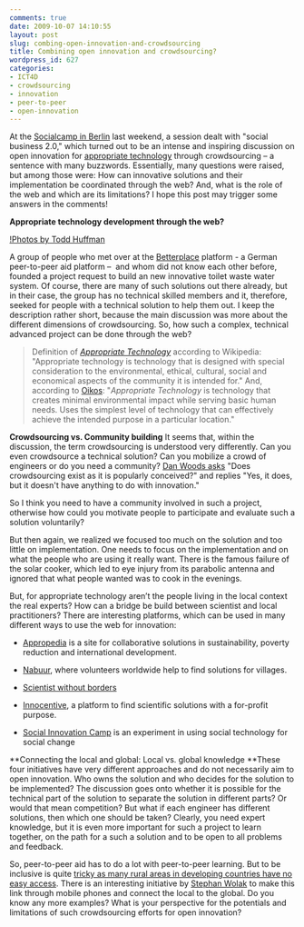 ```yaml
---
comments: true
date: 2009-10-07 14:10:55
layout: post
slug: combing-open-innovation-and-crowdsourcing
title: Combining open innovation and crowdsourcing?
wordpress_id: 627
categories:
- ICT4D
- crowdsourcing
- innovation
- peer-to-peer
- open-innovation
---
```


At the [Socialcamp in Berlin](http://www.socialcamp-berlin.de/) last weekend, a session dealt with "social business 2.0," which turned out to be an intense and inspiring discussion on open innovation for [appropriate technology](http://en.wikipedia.org/wiki/Appropriate_technology) through crowdsourcing – a sentence with many buzzwords. Essentially, many questions were raised, but among those were: How can innovative solutions and their implementation be coordinated through the web? And, what is the role of the web and which are its limitations? I hope this post may trigger some answers in the comments!

**Appropriate technology development through the web?**

[!Photos by Todd Huffman](/images/bees-300x199.jpg)

A group of people who met over at the [Betterplace](http://www.betterplace.org/) platform - a German peer-to-peer aid platform –  and whom did not know each other before, founded a project request to build an new innovative toilet waste water system. Of course, there are many of such solutions out there already, but in their case, the group has no technical skilled members and it, therefore, seeked for people with a technical solution to help them out. I keep the description rather short, because the main discussion was more about the different dimensions of crowdsourcing. So, how such a complex, technical advanced project can be done through the web?


> Definition of _[Appropriate Technology](http://en.wikipedia.org/wiki/Appropriate_technology)_ according to Wikipedia:
"Appropriate technology is technology that is designed with special consideration to the environmental, ethical, cultural, social and economical aspects of the community it is intended for."
And, according to [Oikos](http://www.oikos.com/library/green_building_glossary.html):
"_Appropriate Technology_ is technology that creates minimal environmental impact while serving basic human needs. Uses the simplest level of technology that can effectively achieve the intended purpose in a particular location."


**Crowdsourcing vs. Community building**
It seems that, within the discussion, the term crowdsourcing is understood very differently. Can you even crowdsource a technical solution? Can you mobilize a crowd of engineers or do you need a community? [Dan Woods asks](http://www.forbes.com/2009/09/28/crowdsourcing-enterprise-innovation-technology-cio-network-jargonspy.html) "Does crowdsourcing exist as it is popularly conceived?" and replies "Yes, it does, but it doesn't have anything to do with innovation."

So I think you need to have a community involved in such a project, otherwise how could you motivate people to participate and evaluate such a solution voluntarily?

But then again, we realized we focused too much on the solution and too little on implementation. One needs to focus on the implementation and on what the people who are using it really want. There is the famous failure of the solar cooker, which led to eye injury from its parabolic antenna and ignored that what people wanted was to cook in the evenings.

But, for appropriate technology aren’t the people living in the local context the real experts? How can a bridge be build between scientist and local practitioners?
There are interesting platforms, which can be used in many different ways to use the web for innovation:



	
  * [Appropedia](http://www.appropedia.org/Welcome_to_Appropedia) is a site for collaborative solutions in sustainability, poverty reduction and international development.

	
  * [Nabuur](http://www.nabuur.com/), where volunteers worldwide help to find solutions for villages.

	
  * [Scientist without borders](http://www.scientistswithoutborders.org)

	
  * [Innocentive](http://www.innocentive.com/), a platform to find scientific solutions with a for-profit purpose.

	
  * [Social Innovation Camp](http://www.sicamp.org/) is an experiment in using social technology for social change


**Connecting the local and global: Local vs. global knowledge
**These four initiatives have very different approaches and do not necessarily aim to open innovation. Who owns the solution and who decides for the solution to be implemented? The discussion goes onto whether it is possible for the technical part of the solution to separate the solution in different parts? Or would that mean competition? But what if each engineer has different solutions, then which one should be taken? Clearly, you need expert knowledge, but it is even more important for such a project to learn together, on the path for a such a solution and to be open to all problems and feedback.

So, peer-to-peer aid has to do a lot with peer-to-peer learning. But to be inclusive is quite [tricky as many rural areas in developing countries have no easy access](http://www.crisscrossed.net/2009/05/08/perspectives-on-divides-and-constraints-of-ict-in-africa/). There is an interesting initiative by [Stephan Wolak](http://crowdtalk.wordpress.com/2009/09/16/bsx-pilot-launch-date-set/) to make this link through mobile phones and connect the local to the global.
Do you know any more examples? What is your perspective for the potentials and limitations of such crowdsourcing efforts for open innovation?

